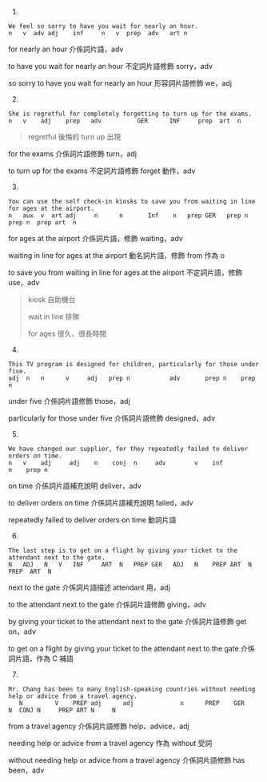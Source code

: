 1. 
```
We feel so sorry to have you wait for nearly an hour.
n   v  adv adj    inf     n   v  prep  adv   art n
```

for nearly an hour 介係詞片語，adv 

to have you wait for nearly an hour 不定詞片語修飾 sorry，adv

so sorry to have you wait for nearly an hour 形容詞片語修飾 we，adj

2.
```
She is regretful for completely forgetting to turn up for the exams.
n   v    adj    prep   adv          GER      INF     prep  art  n
```

>regretful 後悔的
>turn up 出現

 for the exams 介係詞片語修飾 turn，adj
 
 to turn up for the exams 不定詞片語修飾 forget 動作，adv
 
 3.
```
You can use the self check-in kiosks to save you from waiting in line for ages at the airport.
n   aux  v  art adj     n      n       Inf    n   prep GER   prep n   prep n  prep art  n 
```

for ages at the airport 介係詞片語，修飾 waiting，adv

waiting in line for ages at the airport 動名詞片語，修飾 from 作為 o

to save you from waiting in line for ages at the airport 不定詞片語，修飾 use，adv
 
>kiosk 自助機台
>
>wait in line 排隊 
>
>for ages 很久、很長時間

4. 

```
This TV program is designed for children, particularly for those under five.
adj  n   n      v     adj   prep n           adv       prep n    prep    n
```
under five 介係詞片語修飾 those，adj

particularly for those under five 介係詞片語修飾 designed，adv

5.

```
We have changed our supplier, for they repeatedly failed to deliver orders on time.
n   v    adj     adj    n    conj  n     adv        v    inf          n    prep n
```

on time 介係詞片語補充說明 deliver，adv

to deliver orders on time  介係詞片語補充說明 failed，adv

repeatedly failed to deliver orders on time 動詞片語

6. 
```
The last step is to get on a flight by giving your ticket to the attendant next to the gate.
N   ADJ   N   V   INF     ART  N   PREP GER   ADJ   N    PREP ART  N         PREP  ART  N   
```

next to the gate 介係詞片語描述 attendant 用，adj

to the attendant next to the gate 介係詞片語修飾 giving，adv

by giving your ticket to the attendant next to the gate  介係詞片語修飾 get on，adv

to get on a flight by giving your ticket to the attendant next to the gate  介係詞片語，作為 C 補語

7. 
```
Mr. Chang has been to many English-speaking countries without needing help or advice from a travel agency.
   N         V    PREP adj      adj             n      PREP    GER     N  CONJ N     PREP ART N     N
```
from a travel agency 介係詞片語修飾 help、advice，adj

needing help or advice from a travel agency 作為 without 受詞

without needing help or advice from a travel agency 介係詞片語修飾  has been，adv
